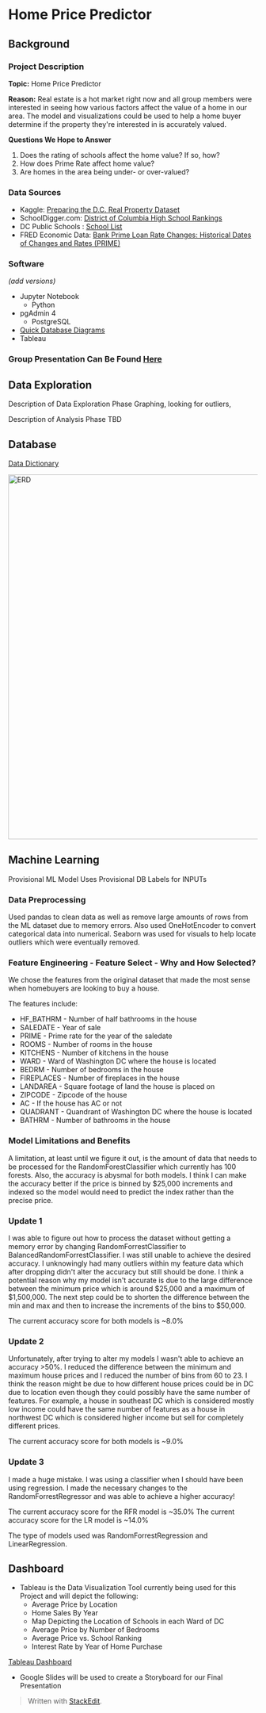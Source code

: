 # Home Price Predictor

## Background
### Project Description
**Topic:** Home Price Predictor

**Reason:** Real estate is a hot market right now and all group members were interested in seeing how various factors affect the value of a home in our area. The model and visualizations could be used to help a home buyer determine if the property they're interested in is accurately valued.

**Questions We Hope to Answer**
1. Does the rating of schools affect the home value? If so, how?
2. How does Prime Rate affect home value?
3. Are homes in the area being under- or over-valued?

### Data Sources
- Kaggle: [Preparing the D.C. Real Property Dataset](https://www.kaggle.com/christophercorrea/preparing-the-d-c-real-property-dataset/data)
- SchoolDigger.com: [District of Columbia High School Rankings](https://www.schooldigger.com/go/DC/schoolrank.aspx?level=3)
- DC Public Schools : [School List](https://profiles.dcps.dc.gov/)
- FRED Economic Data: [Bank Prime Loan Rate Changes: Historical Dates of Changes and Rates (PRIME)](https://fred.stlouisfed.org/series/PRIME)

### Software
 *(add versions)*
- Jupyter Notebook
	- Python
- pgAdmin 4
	- PostgreSQL
- [Quick Database Diagrams](https://app.quickdatabasediagrams.com/#/d/qAGqUr)
- Tableau

### Group Presentation Can Be Found [Here](https://docs.google.com/presentation/d/1iFYkaugBKUH1rIhKyagy_23oyhhAb3F-Tw-sqRhbQg0/edit?usp=sharing)

## Data Exploration
Description of Data Exploration Phase
Graphing, looking for outliers,

Description of Analysis Phase
TBD

## Database

[Data Dictionary](https://docs.google.com/spreadsheets/d/1PIofEBS1nXVsO876CufvHLC2uMqvywRX_FMtP_agspc/edit?usp=sharing)

<img width="736" alt="ERD" src="https://user-images.githubusercontent.com/89493488/150467257-ad2a729d-a177-4db0-ab2e-2defd93d64b9.png">

## Machine Learning

Provisional ML Model 
Uses Provisional DB
Labels for INPUTs

### Data Preprocessing

Used pandas to clean data as well as remove large amounts of rows from the ML dataset due to memory errors. Also used OneHotEncoder to convert categorical data into numerical. Seaborn was used for visuals to help locate outliers which were eventually removed.

### Feature Engineering - Feature Select - Why and How Selected?

We chose the features from the original dataset that made the most sense when homebuyers are looking to buy a house. 

The features include:
 	
* HF_BATHRM - Number of half bathrooms in the house		
* SALEDATE - Year of sale 	
* PRIME - Prime rate for the year of the saledate
* ROOMS - Number of rooms in the house	
* KITCHENS -  Number of kitchens in the house		
* WARD - Ward of Washington DC where the house is located
* BEDRM  -  Number of bedrooms in the house		
* FIREPLACES - Number of fireplaces in the house		
* LANDAREA - Square footage of land the house is placed on 
* ZIPCODE - Zipcode of the house
* AC - If the house has AC or not 	 	 	 	 	 	
* QUADRANT - Quandrant of Washington DC where the house is located
* BATHRM - Number of bathrooms in the house

### Model Limitations and Benefits

A limitation, at least until we figure it out, is the amount of data that needs to be processed for the RandomForestClassifier which currently has 100 forests. Also, the accuracy is abysmal for both models. I think I can make the accuracy better if the price is binned by $25,000 increments and indexed so the model would need to predict the index rather than the precise price. 

### Update 1

I was able to figure out how to process the dataset without getting a memory error by changing RandomForrestClassifier to BalancedRandomForrestClassifier. I was still unable to achieve the desired accuracy. I unknowingly had many outliers within my feature data which after dropping didn't alter the accuracy but still should be done. I think a potential reason why my model isn't accurate is due to the large difference between the minimum price which is around $25,000 and a maximum of $1,500,000. The next step could be to shorten the difference between the min and max and then to increase the increments of the bins to $50,000.

The current accuracy score for both models is ~8.0%

### Update 2

Unfortunately, after trying to alter my models I wasn't able to achieve an accuracy >50%. I reduced the difference between the minimum and maximum house prices and I reduced the number of bins from 60 to 23. I think the reason might be due to how different house prices could be in DC due to location even though they could possibly have the same number of features. For example, a house in southeast DC which is considered mostly low income could have the same number of features as a house in northwest DC which is considered higher income but sell for completely different prices. 

The current accuracy score for both models is ~9.0%

### Update 3

I made a huge mistake. I was using a classifier when I should have been using regression. I made the necessary changes to the RandomForrestRegressor and was able to achieve a higher accuracy!

The current accuracy score for the RFR model is ~35.0%
The current accuracy score for the LR model is ~14.0%

The type of models used was RandomForrestRegression and LinearRegression.

## Dashboard

- Tableau is the Data Visualization Tool currently being used for this Project and will depict the following:
	- Average Price by Location
	- Home Sales By Year
	- Map Depicting the Location of Schools in each Ward of DC
	- Average Price by Number of Bedrooms
	- Average Price vs. School Ranking
	- Interest Rate by Year of Home Purchase

[Tableau Dashboard](https://public.tableau.com/app/profile/dolores3708/viz/Final_Project_Draft/Story1?publish=yes)	
 
- Google Slides will be used to create a Storyboard for our Final Presentation

> Written with [StackEdit](https://stackedit.io/).
